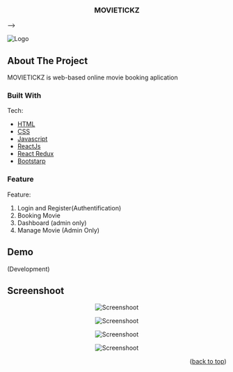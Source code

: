<div id="top"></div>
<!--
*** Thanks for checking out the Best-README-Template. If you have a suggestion
*** that would make this better, please fork the repo and create a pull request
*** or simply open an issue with the tag "enhancement".
*** Don't forget to give the project a star!
*** Thanks again! Now go create something AMAZING! 😄
-->

<!-- PROJECT SHIELDS -->
<!--
*** I'm using markdown "reference style" links for readability.
*** Reference links are enclosed in brackets [ ] instead of parentheses ( ).
*** See the bottom of this document for the declaration of the reference variables
*** for contributors-url, forks-url, etc. This is an optional, concise syntax you may use.
*** https://www.markdownguide.org/basic-syntax/#reference-style-links
-->

<!-- PROJECT LOGO -->
<br />
<div align="center">
  </a>
  <h3 align="center">MOVIETICKZ</h3>
</div>

<!-- <p align="center">
  <!-- <img src='https://imgur.com/w9tZDqi' border='0' alt='Logo'/> -->
</p> -->

![Logo](https://imgur.com/w9tZDqi)

<!-- ABOUT THE PROJECT -->

## About The Project

MOVIETICKZ is web-based online movie booking aplication

### Built With

Tech:

- [HTML](https://developer.mozilla.org/en-US/docs/Web/HTML?retiredLocale=id)
- [CSS](https://developer.mozilla.org/id/docs/Web/CSS)
- [Javascript](https://www.javascript.com/)
- [ReactJs](https://reactjs.org/docs/getting-started.html)
- [React Redux](https://react-redux.js.org/introduction/getting-started)
- [Bootstarp](https://getbootstrap.com/)

### Feature

Feature:

1. Login and Register(Authentification)
2. Booking Movie
3. Dashboard (admin only)
4. Manage Movie (Admin Only)

## Demo

(Development)

## Screenshoot

<p align="center">
  <img src='https://imgur.com/jjDjWMS' border='0' alt='Screenshoot'/>
</p>
<p align="center">
  <img src='https://imgur.com/0cGDOVO' border='0' alt='Screenshoot'/>
</p>
<p align="center">
  <img src='https://imgur.com/WJhax5s' border='0' alt='Screenshoot'/>
</p>
<p align="center">
  <img src='https://imgur.com/9CMbuQZ' border='0' alt='Screenshoot'/>
</p>

<!-- CONTACT -->
<p align="right">(<a href="#top">back to top</a>)</p>
